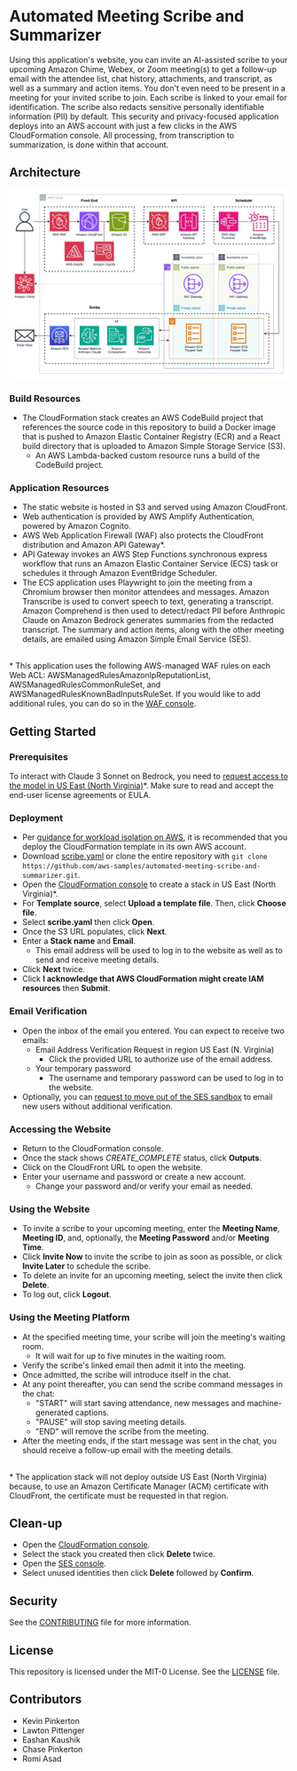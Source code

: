 
# Automated Meeting Scribe and Summarizer

Using this application's website, you can invite an AI-assisted scribe to your upcoming Amazon Chime, Webex, or Zoom meeting(s) to get a follow-up email with the attendee list, chat history, attachments, and transcript, as well as a summary and action items. You don't even need to be present in a meeting for your invited scribe to join. Each scribe is linked to your email for identification. The scribe also redacts sensitive personally identifiable information (PII) by default. This security and privacy-focused application deploys into an AWS account with just a few clicks in the AWS CloudFormation console. All processing, from transcription to summarization, is done within that account.

## Architecture

![Architecture Diagram](architecture.jpg)

### Build Resources 
- The CloudFormation stack creates an AWS CodeBuild project that references the source code in this repository to build a Docker image that is pushed to Amazon Elastic Container Registry (ECR) and a React build directory that is uploaded to Amazon Simple Storage Service (S3). 
    - An AWS Lambda-backed custom resource runs a build of the CodeBuild project.

### Application Resources
- The static website is hosted in S3 and served using Amazon CloudFront. 
- Web authentication is provided by AWS Amplify Authentication, powered by Amazon Cognito.
- AWS Web Application Firewall (WAF) also protects the CloudFront distribution and Amazon API Gateway*.
- API Gateway invokes an AWS Step Functions synchronous express workflow that runs an Amazon Elastic Container Service (ECS) task or schedules it through Amazon EventBridge Scheduler. 
- The ECS application uses Playwright to join the meeting from a Chromium browser then monitor attendees and messages. Amazon Transcribe is used to convert speech to text, generating a transcript. Amazon Comprehend is then used to detect/redact PII before Anthropic Claude on Amazon Bedrock generates summaries from the redacted transcript. The summary and action items, along with the other meeting details, are emailed using Amazon Simple Email Service (SES).

<br>\* This application uses the following AWS-managed WAF rules on each Web ACL: AWSManagedRulesAmazonIpReputationList, AWSManagedRulesCommonRuleSet, and AWSManagedRulesKnownBadInputsRuleSet. If you would like to add additional rules, you can do so in the [WAF console](https://us-east-1.console.aws.amazon.com/wafv2/homev2?region=us-east-1#/).<br />

## Getting Started

### Prerequisites
To interact with Claude 3 Sonnet on Bedrock, you need to [request access to the model in US East (North Virginia)](https://console.aws.amazon.com/bedrock/home?#/modelaccess)*. Make sure to read and accept the end-user license agreements or EULA.

### Deployment
- Per [guidance for workload isolation on AWS](https://aws.amazon.com/solutions/guidance/workload-isolation-on-aws/), it is recommended that you deploy the CloudFormation template in its own AWS account.
- Download [scribe.yaml](scribe.yaml) or clone the entire repository with `git clone https://github.com/aws-samples/automated-meeting-scribe-and-summarizer.git`.
- Open the [CloudFormation console](https://us-east-1.console.aws.amazon.com/cloudformation/home?region=us-east-1#/stacks/create) to create a stack in US East (North Virginia)*.
- For **Template source**, select **Upload a template file**. Then, click **Choose file**. 
- Select **scribe.yaml** then click **Open**. 
- Once the S3 URL populates, click **Next**. 
- Enter a **Stack name** and **Email**.
    - This email address will be used to log in to the website as well as to send and receive meeting details. 
- Click **Next** twice. 
- Click **I acknowledge that AWS CloudFormation might create IAM resources** then **Submit**. 

### Email Verification
- Open the inbox of the email you entered. You can expect to receive two emails:
    - Email Address Verification Request in region US East (N. Virginia)
        - Click the provided URL to authorize use of the email address.
    - Your temporary password
        - The username and temporary password can be used to log in to the website.
- Optionally, you can [request to move out of the SES sandbox](https://docs.aws.amazon.com/ses/latest/dg/request-production-access.html) to email new users without additional verification.

### Accessing the Website
- Return to the CloudFormation console. 
- Once the stack shows *CREATE_COMPLETE* status, click **Outputs**. 
- Click on the CloudFront URL to open the website. 
- Enter your username and password or create a new account.
    - Change your password and/or verify your email as needed.

### Using the Website
- To invite a scribe to your upcoming meeting, enter the **Meeting Name**, **Meeting ID**, and, optionally, the **Meeting Password** and/or **Meeting Time**.
- Click **Invite Now** to invite the scribe to join as soon as possible, or click **Invite Later** to schedule the scribe.
- To delete an invite for an upcoming meeting, select the invite then click **Delete**.
- To log out, click **Logout**.

### Using the Meeting Platform
- At the specified meeting time, your scribe will join the meeting's waiting room.
    - It will wait for up to five minutes in the waiting room.
- Verify the scribe's linked email then admit it into the meeting.
- Once admitted, the scribe will introduce itself in the chat.
- At any point thereafter, you can send the scribe command messages in the chat: 
    - "START" will start saving attendance, new messages and machine-generated captions.
    - "PAUSE" will stop saving meeting details.
    - "END" will remove the scribe from the meeting.
- After the meeting ends, if the start message was sent in the chat, you should receive a follow-up email with the meeting details.

<br>\* The application stack will not deploy outside US East (North Virginia) because, to use an Amazon Certificate Manager (ACM) certificate with CloudFront, the certificate must be requested in that region.<br />

## Clean-up
- Open the [CloudFormation console](https://us-east-1.console.aws.amazon.com/cloudformation/home?region=us-east-1#/stacks).
- Select the stack you created then click **Delete** twice.
- Open the [SES console](https://us-east-1.console.aws.amazon.com/ses/home?region=us-east-1#/identities).
- Select unused identities then click **Delete** followed by **Confirm**.

## Security
See the [CONTRIBUTING](CONTRIBUTING) file for more information.

## License
This repository is licensed under the MIT-0 License. See the [LICENSE](LICENSE) file.

## Contributors
- Kevin Pinkerton
- Lawton Pittenger
- Eashan Kaushik
- Chase Pinkerton
- Romi Asad
